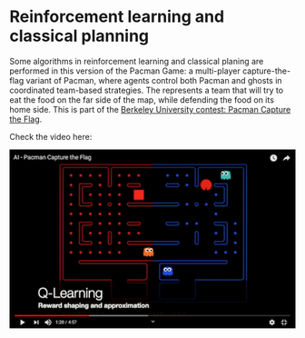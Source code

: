 # Reinforcement learning and classical planning
Some algorithms in reinforcement learning and classical planing are performed in this version of the Pacman Game: a multi-player capture-the-flag variant of Pacman, where agents control both Pacman and ghosts in coordinated team-based strategies. The represents a team that will try to eat the food on the far side of the map, while defending the food on its home side.
This is part of the [Berkeley University contest: Pacman Capture the Flag](http://ai.berkeley.edu/contest.html).

Check the video here:

[![Pacman AI](rl02.png)](https://www.youtube.com/watch?v=bXktgko2b7I&t=3s)
